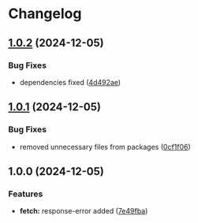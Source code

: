 # Changelog

## [1.0.2](https://github.com/evlmaistrenko/js-utils/compare/utils-v1.0.1...utils-v1.0.2) (2024-12-05)


### Bug Fixes

* dependencies fixed ([4d492ae](https://github.com/evlmaistrenko/js-utils/commit/4d492aeadb27b83e8ca024695e9fc7500751084b))

## [1.0.1](https://github.com/evlmaistrenko/js-utils/compare/utils-v1.0.0...utils-v1.0.1) (2024-12-05)


### Bug Fixes

* removed unnecessary files from packages ([0cf1f06](https://github.com/evlmaistrenko/js-utils/commit/0cf1f0661e05ac1d00e3631f7083697d0cc1013c))

## 1.0.0 (2024-12-05)


### Features

* **fetch:** response-error added ([7e49fba](https://github.com/evlmaistrenko/js-utils/commit/7e49fba15b7096f06cb61c12eb5d62fac88b4939))

